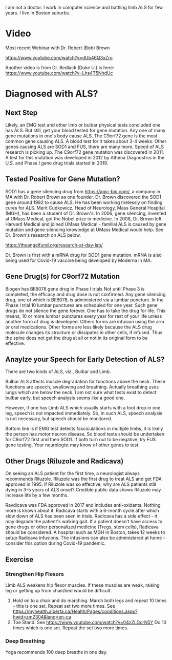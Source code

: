 I am not a doctor.  I work in computer science and battling limb ALS for few years.  I live in Boston suburbs. 

# Video

Most recent Webinar with Dr. Robert (Bob) Brown

https://www.youtube.com/watch?v=dUb46Q3xZro

Another video is from Dr. Bedlack (Duke U.) is here: https://www.youtube.com/watch?v=Lhs4T5NhdUc

# Diagnosed with ALS?

## Next Step

Likely, an EMG test and other limb or bulbar physical tests concluded one has ALS.
But still, get your blood tested for gene mutation. Any one of many
gene mutations in one's body cause ALS.  The C9orf72 gene is the
most common gene causing ALS.  A blood test for it takes about
3-4 weeks. Other genes causing ALS are SOD1 and FUS, there are
many more.  Speed of ALS research is picking up. The C9orf72 gene
mutation was discovered in 2011.  A test for this
mutation was developed in 2012 by Athena Diagnostics in the U.S.
and Phase I gene drug trials started in 2019.

## Tested Positive for Gene Mutation?

SOD1 has a gene silencing drug from https://apic-bio.com/, a
company in MA with Dr. Robert Brown as one founder.  Dr. Brown
discovered the SOD1 gene around 1992 to cause ALS.  He has
been working tirelessly on finding cures for ALS. Merit Cudkowicz, Head
of Neurology, Mass General Hospital (MGH), has been a student of 
Dr. Brown's.  In 2006, gene silencing, invented
at UMass Medical, got the Nobel prize in medicine.  In 2008, Dr. Brown
left Harvard Medical and joined UMass Medical - familial ALS is caused by 
gene mutation and gene silencing knowledge at UMass Medical would help. 
See Dr. Brown's research on ALS below.

https://theangelfund.org/research-at-day-lab/

Dr. Brown is first with a mRNA drug for SOD1 gene mutation.
mRNA is also being used for Covid-19 vaccine being developed
by Moderna in MA.

## Gene Drug(s) for C9orf72 Mutation

Biogen has BIIB078 gene drug in Phase I trials
Not until Phase 3 is completed, the efficacy and
drug dose is not confirmed.  Any gene silencing
drug, one of which is BIIB078, is administered
via a lumbar puncture.  In the Phase I trial
10 lumbar punctures are scheduled for one year.
Such gene drugs do not silence the gene forever.
One has to take the drug for life.  This means,
10 or more lumbar punctures every year for
rest of your life unless another form of
drug is developed.  Others forms are
infusion using the arm or oral medications.
Other forms are less likely because the ALS drug
molecule changes its structure or dissipates in other
cells, if infused.  Thus the spine does not get
the drug at all or not in its original form to be effective.


## Anaylze your Speech for Early Detection of ALS?

There are two kinds of ALS, viz., Bulbar and Limb.

Bulbar ALS affects muscle degradation for functions above the neck.  These functions are speech, swallowing and breathing.  Actually breathing uses lungs which are below the neck. I am not sure what tests exist to detect bulbar early, but speech analysis seems like a good one.   

However, if one has Limb ALS which usually starts with a foot drop in one leg, speech is not impacted immediately.  So, in such ALS, speech analysis is not necessary, but speech should be monitored.  

Bottom line is if EMG test detects fasciculations in multiple limbs, it is likely the person has motor neuron disease. So blood tests should be undertaken for C9orf72 first and then SOD1.  If both turn out to be negative, try FUS gene testing.  Your neurologist may know of other genes to test.  

## Other Drugs (Riluzole and Radicava)

On seeing an ALS patient for the first time, a neurologist always recommends Riluzole.  Riluzole was the first drug to treat ALS and get FDA approved in 1995. If Riluzole was so effective, why are ALS patients still dying in 3-5 years of ALS onset?  Credible public data shows Riluzole may increase life by a few months.

Ravdicava was FDA approved in 2017 and includes anti-oxidants.  Nothing more is known about it.  Radicava starts with a 6-month cycle after which slow down of ALS has been seen in trials.  Radicava has a side effect - it may degrade the patient's walking gait.  If a patient doesn't have access to gene drugs or other personalized medicine (Tregs, stem cells), Radicava should be considered.  A hospital such as MGH in Boston, takes 12 weeks to setup Radicava infusions.  The infusions can also be administered at home - consider this option during Covid-19 pandemic.

## Exercise 

### Strengthen Hip Flexors

Limb ALS weakens hip flexor muscles. If these muscles are weak, raising leg or getting up from chair/bed would be difficult.

1. Hold on to a chair and do marching.  March both legs and repeat 10 times - this is one set. Repeat set two more times.  See https://myhealth.alberta.ca/Health/Pages/conditions.aspx?hwid=zm2304&lang=en-ca
2. Toe Stand.  See https://www.youtube.com/watch?v=04zZLGcrN5Y
   Do 10 times which is one set.  Repeat the set two more times.

### Deep Breathing

Yoga recommends 100 deep breaths in one day. 


